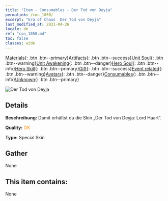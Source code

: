 ```yaml
---
title: "Item - Consumables - Der Tod von Deyja"
permalink: /con_1050/
excerpt: "Era of Chaos  Der Tod von Deyja"
last_modified_at: 2021-04-26
locale: de
ref: "con_1050.md"
toc: false
classes: wide
---
```

 [Materials](/ItemsDE/){: .btn .btn--primary}[Artifacts](/ItemsDE/Artifacts/){: .btn .btn--success}[Unit Soul](/ItemsDE/UnitSoul/){: .btn .btn--warning}[Unit Awakening](/ItemsDE/UnitAwakening/){: .btn .btn--danger}[Hero Soul](/ItemsDE/HeroSoul/){: .btn .btn--info}[Hero Skill](/ItemsDE/HeroSkill/){: .btn .btn--primary}[Gift](/ItemsDE/Gift/){: .btn .btn--success}[Event related](/ItemsDE/Events/){: .btn .btn--warning}[Avatars](/ItemsDE/Avatars/){: .btn .btn--danger}[Consumables](/ItemsDE/Consumables/){: .btn .btn--info}[Unknown](/ItemsDE/Unknown/){: .btn .btn--primary}

 ![Der Tod von Deyja](/images/h/h_LordHaart4.jpg)

## Details
 **Beschreibung:** Damit erhältst du die Skin „Der Tod von Deyja: Lord Haart“.

 **Quality:** <span style="color: #FF8C00">OK</span>

 **Type:** Special Skin

## Gather

  None

## This item contains:

  None

